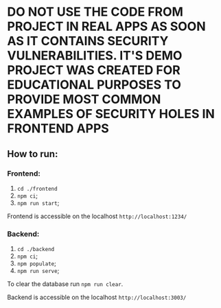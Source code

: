 # DO NOT USE THE CODE FROM PROJECT IN REAL APPS AS SOON AS IT CONTAINS SECURITY VULNERABILITIES. IT'S DEMO PROJECT WAS CREATED FOR EDUCATIONAL PURPOSES TO PROVIDE MOST COMMON EXAMPLES OF SECURITY HOLES IN FRONTEND APPS

## How to run:

### Frontend:
1. `cd ./frontend`
2. `npm ci`;
3. `npm run start`;

Frontend is accessible on the localhost `http://localhost:1234/`



### Backend:
1. `cd ./backend`
2. `npm ci`;
3. `npm populate`;
4. `npm run serve`;

To clear the database run `npm run clear`. 

Backend is accessible on the localhost `http://localhost:3003/`
